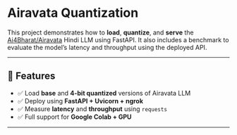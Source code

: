 # Airavata Quantization

This project demonstrates how to **load**, **quantize**, and **serve** the [Ai4Bharat/Airavata](https://huggingface.co/ai4bharat/Airavata) Hindi LLM using FastAPI. It also includes a benchmark to evaluate the model’s latency and throughput using the deployed API.

---

## 📌 Features

- ✅ Load **base** and **4-bit quantized** versions of Airavata LLM
- ✅ Deploy using **FastAPI + Uvicorn + ngrok**
- ✅ Measure **latency** and **throughput** using `requests`
- ✅ Full support for **Google Colab + GPU**

---

